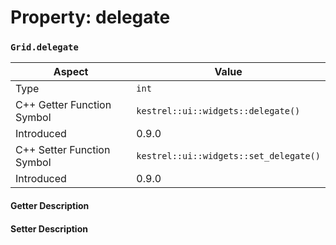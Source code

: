 
# Property: delegate
### `Grid.delegate`

| Aspect | Value |
| --- | --- |
| Type | `int` |
| C++ Getter Function Symbol | `kestrel::ui::widgets::delegate()` |
| Introduced | 0.9.0 |
| C++ Setter Function Symbol | `kestrel::ui::widgets::set_delegate()` |
| Introduced | 0.9.0 |

#### Getter Description

#### Setter Description

